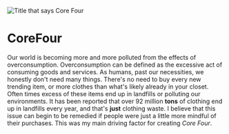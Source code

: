 ![Title that says Core Four](https://github.com/hungrybellie/CoreFour/assets/63426032/4a44ada4-6b7e-4b08-89a2-4ff2d66b474b)
# CoreFour

Our world is becoming more and more polluted from the effects of overconsumption. Overconsumption can be defined as the excessive act of consuming goods and services. As humans, past our necessities, we honestly don't need many things. There's no need to buy every new trending item, or more clothes than what's likely already in your closet. Often times excess of these items end up in landfills or polluting our environments. It has been reported that over 92 million **tons** of clothing end up in landfills every year, and that's **just** clothing waste. I believe that this issue can begin to be remedied if people were just a little more mindful of their purchases. This was my main driving factor for creating _Core Four_.
